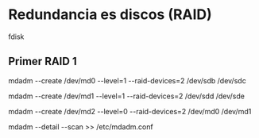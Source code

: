 # Redundancia es discos (RAID)

fdisk

## Primer RAID 1

mdadm --create /dev/md0 --level=1 --raid-devices=2 /dev/sdb /dev/sdc

mdadm --create /dev/md1 --level=1 --raid-devices=2 /dev/sdd /dev/sde

mdadm --create /dev/md2 --level=0 --raid-devices=2 /dev/md0 /dev/md1

mdadm --detail --scan >> /etc/mdadm.conf
